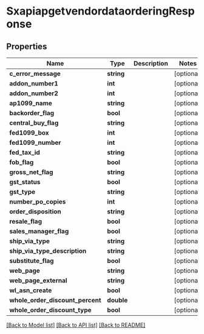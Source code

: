 # SxapiapgetvendordataorderingResponse

## Properties
Name | Type | Description | Notes
------------ | ------------- | ------------- | -------------
**c_error_message** | **string** |  | [optional] 
**addon_number1** | **int** |  | [optional] 
**addon_number2** | **int** |  | [optional] 
**ap1099_name** | **string** |  | [optional] 
**backorder_flag** | **bool** |  | [optional] 
**central_buy_flag** | **string** |  | [optional] 
**fed1099_box** | **int** |  | [optional] 
**fed1099_number** | **int** |  | [optional] 
**fed_tax_id** | **string** |  | [optional] 
**fob_flag** | **bool** |  | [optional] 
**gross_net_flag** | **string** |  | [optional] 
**gst_status** | **bool** |  | [optional] 
**gst_type** | **string** |  | [optional] 
**number_po_copies** | **int** |  | [optional] 
**order_disposition** | **string** |  | [optional] 
**resale_flag** | **bool** |  | [optional] 
**sales_manager_flag** | **bool** |  | [optional] 
**ship_via_type** | **string** |  | [optional] 
**ship_via_type_description** | **string** |  | [optional] 
**substitute_flag** | **bool** |  | [optional] 
**web_page** | **string** |  | [optional] 
**web_page_external** | **string** |  | [optional] 
**wl_asn_create** | **bool** |  | [optional] 
**whole_order_discount_percent** | **double** |  | [optional] 
**whole_order_discount_type** | **bool** |  | [optional] 

[[Back to Model list]](../README.md#documentation-for-models) [[Back to API list]](../README.md#documentation-for-api-endpoints) [[Back to README]](../README.md)


